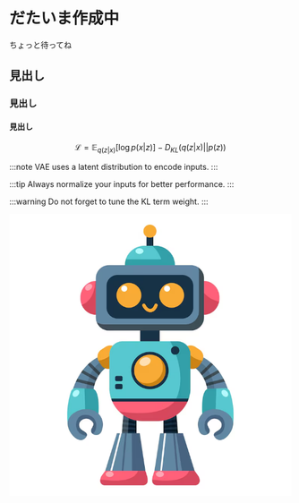 # だたいま作成中

ちょっと待ってね

## 見出し
### 見出し
#### 見出し


$$
\mathcal{L} = \mathbb{E}_{q(z|x)}[\log p(x|z)] - D_{KL}(q(z|x) || p(z))
$$

:::note
VAE uses a latent distribution to encode inputs.
:::

:::tip
Always normalize your inputs for better performance.
:::

:::warning
Do not forget to tune the KL term weight.
:::

![Sample image](../imgs/robot.png "Sample imgs")